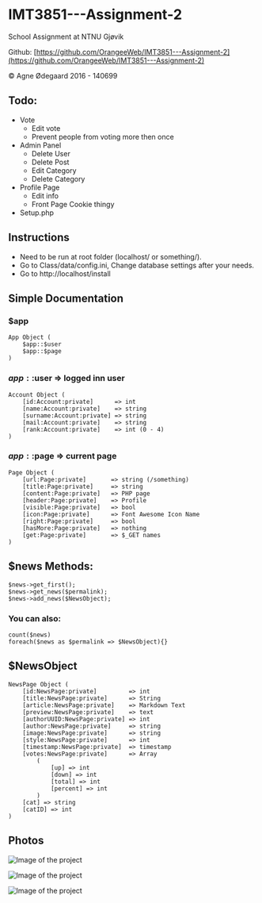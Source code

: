 # IMT3851---Assignment-2
School Assignment at NTNU Gjøvik

Github: [https://github.com/OrangeeWeb/IMT3851---Assignment-2](https://github.com/OrangeeWeb/IMT3851---Assignment-2)

© Agne Ødegaard 2016 - 140699


## Todo:

- Vote
    - Edit vote
    - Prevent people from voting more then once
- Admin Panel
    - Delete User
    - Delete Post
    - Edit Category
    - Delete Category
- Profile Page
    - Edit info
    - Front Page Cookie thingy
- Setup.php


## Instructions

- Need to be run at root folder (localhost/ or something/).
- Go to Class/data/config.ini, Change database settings after your needs.
- Go to http://localhost/install


## Simple Documentation

### $app

    App Object (
        $app::$user
        $app::$page
    )
    
### $app::$user => logged inn user

    Account Object (
        [id:Account:private]      => int
        [name:Account:private]    => string
        [surname:Account:private] => string
        [mail:Account:private]    => string
        [rank:Account:private]    => int (0 - 4)
    )

### $app::$page => current page

    Page Object (
        [url:Page:private]       => string (/something)
        [title:Page:private]     => string
        [content:Page:private]   => PHP page
        [header:Page:private]    => Profile
        [visible:Page:private]   => bool
        [icon:Page:private]      => Font Awesome Icon Name
        [right:Page:private]     => bool
        [hasMore:Page:private]   => nothing
        [get:Page:private]       => $_GET names
    )


## $news Methods:

    $news->get_first();
    $news->get_news($permalink);
    $news->add_news($NewsObject);

    
### You can also:

    count($news)
    foreach($news as $permalink => $NewsObject){}
    
## $NewsObject

    NewsPage Object (
        [id:NewsPage:private]         => int
        [title:NewsPage:private]      => String
        [article:NewsPage:private]    => Markdown Text
        [preview:NewsPage:private]    => text
        [authorUUID:NewsPage:private] => int
        [author:NewsPage:private]     => string
        [image:NewsPage:private]      => string
        [style:NewsPage:private]      => int
        [timestamp:NewsPage:private]  => timestamp
        [votes:NewsPage:private]      => Array
            (
                [up] => int
                [down] => int
                [total] => int
                [percent] => int
            )
        [cat] => string
        [catID] => int
    )


## Photos

![Image of the project](http://i.imgur.com/8wb51lh.png)

![Image of the project](http://i.imgur.com/tVIOEWy.png)

![Image of the project](http://i.imgur.com/HMz7Jl8.png)
